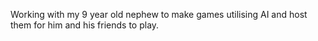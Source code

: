 Working with my 9 year old nephew to make games utilising AI and host them for him and his friends to play.
